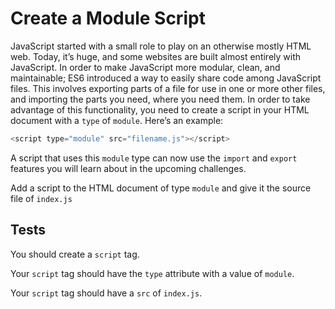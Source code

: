 # Create a Module Script

JavaScript started with a small role to play on an otherwise mostly HTML web. Today, it’s huge, and some websites are built almost entirely with JavaScript. In order to make JavaScript more modular, clean, and maintainable; ES6 introduced a way to easily share code among JavaScript files. This involves exporting parts of a file for use in one or more other files, and importing the parts you need, where you need them. In order to take advantage of this functionality, you need to create a script in your HTML document with a `type` of `module`. Here’s an example:

```javascript
<script type="module" src="filename.js"></script>
```

A script that uses this `module` type can now use the `import` and `export` features you will learn about in the upcoming challenges.

Add a script to the HTML document of type `module` and give it the source file of `index.js`

## Tests

You should create a `script` tag.

Your `script` tag should have the `type` attribute with a value of `module`.

Your `script` tag should have a `src` of `index.js`.
